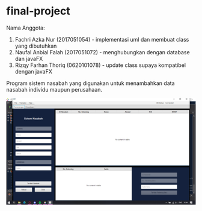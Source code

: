 # final-project
Nama Anggota:
1. Fachri Azka Nur      (2017051054) - implementasi uml dan membuat class yang dibutuhkan
2. Naufal Anbial Falah  (2017051072) - menghubungkan dengan database dan javaFX
3. Rizqy Farhan Thoriq  (0620101078) - update class supaya kompatibel dengan javaFX

Program sistem nasabah yang digunakan untuk menambahkan data nasabah individu maupun perusahaan.

![SS.01.00](image_2021-10-02_165016.png)
